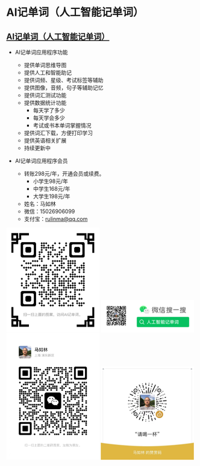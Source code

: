 # AI记单词（人工智能记单词）

## [AI记单词（人工智能记单词）](https://www.xianglesong.com)

* AI记单词应用程序功能
  * 提供单词思维导图
  * 提供人工和智能助记
  * 提供词频、星级、考试标签等辅助
  * 提供图像，音频，句子等辅助记忆
  * 提供词汇测试功能
  * 提供数据统计功能
    * 每天学了多少
    * 每天学会多少
    * 考试或书本单词掌握情况
  * 提供词汇下载，方便打印学习
  * 提供英语相关扩展
  * 持续更新中

* AI记单词应用程序会员
  * 转账298元/年，开通会员或续费。
    * 小学生98元/年
    * 中学生168元/年
    * 大学生198元/年
  * 姓名：马如林
  * 微信：15026906099
  * 支付宝：<rulinma@qq.com>

<img src="images/xianglesong.png" width="49%" alt="AI记单词网址"/>
<img src="images/wx_word_sub.png" width="49%" alt="AI记单词微信公众号"/>
<img src="images/wx_marulin.jpeg" width="49%" alt="马如林的微信"/>
<img src="images/wx_bonus.jpeg" width="49%" alt="请喝一杯"/>
